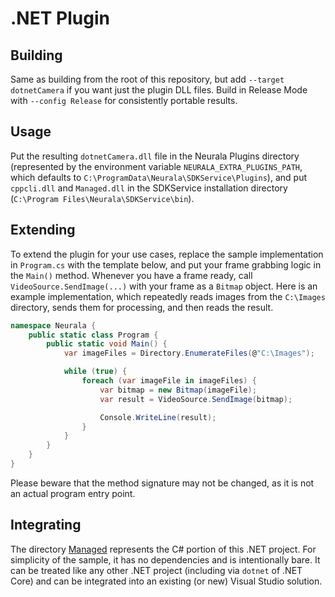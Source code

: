 # .NET Plugin

## Building

Same as building from the root of this repository, but add `--target dotnetCamera` if you want just the plugin DLL files.
Build in Release Mode with `--config Release` for consistently portable results.

## Usage

Put the resulting `dotnetCamera.dll` file in the Neurala Plugins directory (represented by the environment variable `NEURALA_EXTRA_PLUGINS_PATH`, which defaults to `C:\ProgramData\Neurala\SDKService\Plugins`), and put `cppcli.dll` and `Managed.dll` in the SDKService installation directory (`C:\Program Files\Neurala\SDKService\bin`).

## Extending

To extend the plugin for your use cases, replace the sample implementation in `Program.cs` with the template below, and put your frame grabbing logic in the `Main()` method. Whenever you have a frame ready, call `VideoSource.SendImage(...)` with your frame as a `Bitmap` object. Here is an example implementation, which repeatedly reads images from the `C:\Images` directory, sends them for processing, and then reads the result.

```csharp
namespace Neurala {
    public static class Program {
        public static void Main() {
            var imageFiles = Directory.EnumerateFiles(@"C:\Images");

            while (true) {
                foreach (var imageFile in imageFiles) {
                    var bitmap = new Bitmap(imageFile);
                    var result = VideoSource.SendImage(bitmap);

                    Console.WriteLine(result);
                }
            }
        }
    }
}
```

Please beware that the method signature may not be changed, as it is not an actual program entry point.

## Integrating

The directory [Managed](Managed) represents the C# portion of this .NET project. For simplicity of the sample, it has no dependencies and is intentionally bare. It can be treated like any other .NET project (including via `dotnet` of .NET Core) and can be integrated into an existing (or new) Visual Studio solution.
